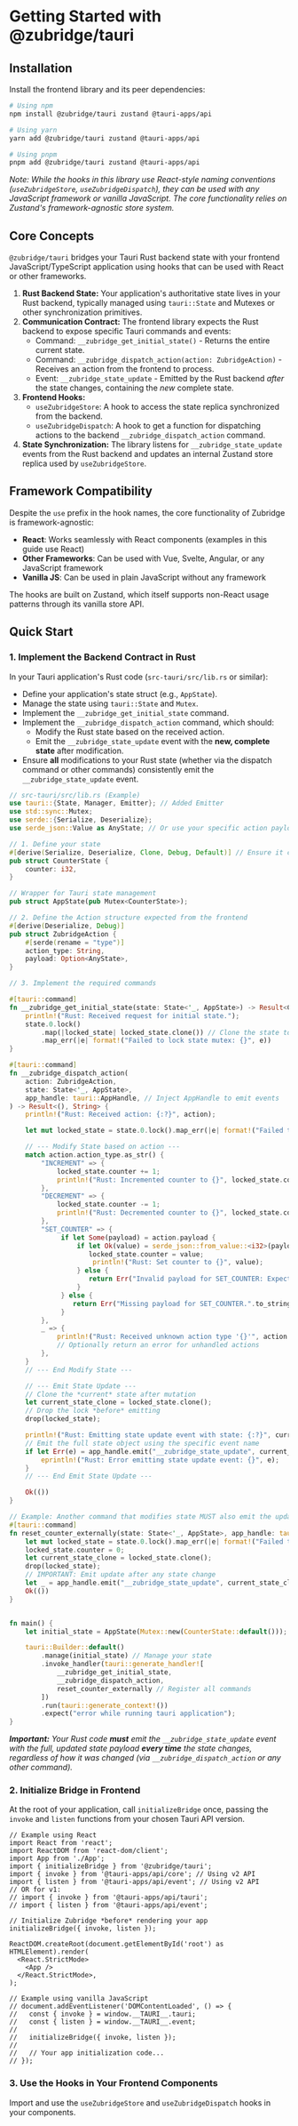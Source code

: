 # Getting Started with @zubridge/tauri

## Installation

Install the frontend library and its peer dependencies:

```bash
# Using npm
npm install @zubridge/tauri zustand @tauri-apps/api

# Using yarn
yarn add @zubridge/tauri zustand @tauri-apps/api

# Using pnpm
pnpm add @zubridge/tauri zustand @tauri-apps/api
```

_Note: While the hooks in this library use React-style naming conventions (`useZubridgeStore`, `useZubridgeDispatch`), they can be used with any JavaScript framework or vanilla JavaScript. The core functionality relies on Zustand's framework-agnostic store system._

## Core Concepts

`@zubridge/tauri` bridges your Tauri Rust backend state with your frontend JavaScript/TypeScript application using hooks that can be used with React or other frameworks.

1.  **Rust Backend State:** Your application's authoritative state lives in your Rust backend, typically managed using `tauri::State` and Mutexes or other synchronization primitives.
2.  **Communication Contract:** The frontend library expects the Rust backend to expose specific Tauri commands and events:
    - Command: `__zubridge_get_initial_state()` - Returns the entire current state.
    - Command: `__zubridge_dispatch_action(action: ZubridgeAction)` - Receives an action from the frontend to process.
    - Event: `__zubridge_state_update` - Emitted by the Rust backend _after_ the state changes, containing the _new_ complete state.
3.  **Frontend Hooks:**
    - `useZubridgeStore`: A hook to access the state replica synchronized from the backend.
    - `useZubridgeDispatch`: A hook to get a function for dispatching actions to the backend `__zubridge_dispatch_action` command.
4.  **State Synchronization:** The library listens for `__zubridge_state_update` events from the Rust backend and updates an internal Zustand store replica used by `useZubridgeStore`.

## Framework Compatibility

Despite the `use` prefix in the hook names, the core functionality of Zubridge is framework-agnostic:

- **React**: Works seamlessly with React components (examples in this guide use React)
- **Other Frameworks**: Can be used with Vue, Svelte, Angular, or any JavaScript framework
- **Vanilla JS**: Can be used in plain JavaScript without any framework

The hooks are built on Zustand, which itself supports non-React usage patterns through its vanilla store API.

## Quick Start

### 1. Implement the Backend Contract in Rust

In your Tauri application's Rust code (`src-tauri/src/lib.rs` or similar):

- Define your application's state struct (e.g., `AppState`).
- Manage the state using `tauri::State` and `Mutex`.
- Implement the `__zubridge_get_initial_state` command.
- Implement the `__zubridge_dispatch_action` command, which should:
  - Modify the Rust state based on the received action.
  - Emit the `__zubridge_state_update` event with the **new, complete state** after modification.
- Ensure **all** modifications to your Rust state (whether via the dispatch command or other commands) consistently emit the `__zubridge_state_update` event.

```rust
// src-tauri/src/lib.rs (Example)
use tauri::{State, Manager, Emitter}; // Added Emitter
use std::sync::Mutex;
use serde::{Serialize, Deserialize};
use serde_json::Value as AnyState; // Or use your specific action payload type

// 1. Define your state
#[derive(Serialize, Deserialize, Clone, Debug, Default)] // Ensure it can be serialized and cloned for events
pub struct CounterState {
    counter: i32,
}

// Wrapper for Tauri state management
pub struct AppState(pub Mutex<CounterState>);

// 2. Define the Action structure expected from the frontend
#[derive(Deserialize, Debug)]
pub struct ZubridgeAction {
    #[serde(rename = "type")]
    action_type: String,
    payload: Option<AnyState>,
}

// 3. Implement the required commands

#[tauri::command]
fn __zubridge_get_initial_state(state: State<'_, AppState>) -> Result<CounterState, String> {
    println!("Rust: Received request for initial state.");
    state.0.lock()
        .map(|locked_state| locked_state.clone()) // Clone the state to return
        .map_err(|e| format!("Failed to lock state mutex: {}", e))
}

#[tauri::command]
fn __zubridge_dispatch_action(
    action: ZubridgeAction,
    state: State<'_, AppState>,
    app_handle: tauri::AppHandle, // Inject AppHandle to emit events
) -> Result<(), String> {
    println!("Rust: Received action: {:?}", action);

    let mut locked_state = state.0.lock().map_err(|e| format!("Failed to lock state mutex: {}", e))?;

    // --- Modify State based on action ---
    match action.action_type.as_str() {
        "INCREMENT" => {
            locked_state.counter += 1;
            println!("Rust: Incremented counter to {}", locked_state.counter);
        },
        "DECREMENT" => {
            locked_state.counter -= 1;
            println!("Rust: Decremented counter to {}", locked_state.counter);
        },
        "SET_COUNTER" => {
             if let Some(payload) = action.payload {
                 if let Ok(value) = serde_json::from_value::<i32>(payload) {
                    locked_state.counter = value;
                     println!("Rust: Set counter to {}", value);
                 } else {
                    return Err("Invalid payload for SET_COUNTER: Expected an integer.".to_string());
                 }
             } else {
                return Err("Missing payload for SET_COUNTER.".to_string());
             }
        },
        _ => {
            println!("Rust: Received unknown action type '{}'", action.action_type);
            // Optionally return an error for unhandled actions
        },
    }
    // --- End Modify State ---

    // --- Emit State Update ---
    // Clone the *current* state after mutation
    let current_state_clone = locked_state.clone();
    // Drop the lock *before* emitting
    drop(locked_state);

    println!("Rust: Emitting state update event with state: {:?}", current_state_clone);
    // Emit the full state object using the specific event name
    if let Err(e) = app_handle.emit("__zubridge_state_update", current_state_clone) {
        eprintln!("Rust: Error emitting state update event: {}", e);
    }
    // --- End Emit State Update ---

    Ok(())
}

// Example: Another command that modifies state MUST also emit the update
#[tauri::command]
fn reset_counter_externally(state: State<'_, AppState>, app_handle: tauri::AppHandle) -> Result<(), String> {
    let mut locked_state = state.0.lock().map_err(|e| format!("Failed to lock state mutex: {}", e))?;
    locked_state.counter = 0;
    let current_state_clone = locked_state.clone();
    drop(locked_state);
    // IMPORTANT: Emit update after any state change
    let _ = app_handle.emit("__zubridge_state_update", current_state_clone);
    Ok(())
}


fn main() {
    let initial_state = AppState(Mutex::new(CounterState::default()));

    tauri::Builder::default()
        .manage(initial_state) // Manage your state
        .invoke_handler(tauri::generate_handler![
            __zubridge_get_initial_state,
            __zubridge_dispatch_action,
            reset_counter_externally // Register all commands
        ])
        .run(tauri::generate_context!())
        .expect("error while running tauri application");
}
```

_**Important:** Your Rust code **must** emit the `__zubridge_state_update` event with the full, updated state payload **every time** the state changes, regardless of how it was changed (via `__zubridge_dispatch_action` or any other command)._

### 2. Initialize Bridge in Frontend

At the root of your application, call `initializeBridge` once, passing the `invoke` and `listen` functions from your chosen Tauri API version.

```tsx
// Example using React
import React from 'react';
import ReactDOM from 'react-dom/client';
import App from './App';
import { initializeBridge } from '@zubridge/tauri';
import { invoke } from '@tauri-apps/api/core'; // Using v2 API
import { listen } from '@tauri-apps/api/event'; // Using v2 API
// OR for v1:
// import { invoke } from '@tauri-apps/api/tauri';
// import { listen } from '@tauri-apps/api/event';

// Initialize Zubridge *before* rendering your app
initializeBridge({ invoke, listen });

ReactDOM.createRoot(document.getElementById('root') as HTMLElement).render(
  <React.StrictMode>
    <App />
  </React.StrictMode>,
);

// Example using vanilla JavaScript
// document.addEventListener('DOMContentLoaded', () => {
//   const { invoke } = window.__TAURI__.tauri;
//   const { listen } = window.__TAURI__.event;
//
//   initializeBridge({ invoke, listen });
//
//   // Your app initialization code...
// });
```

### 3. Use the Hooks in Your Frontend Components

Import and use the `useZubridgeStore` and `useZubridgeDispatch` hooks in your components.

```

```
